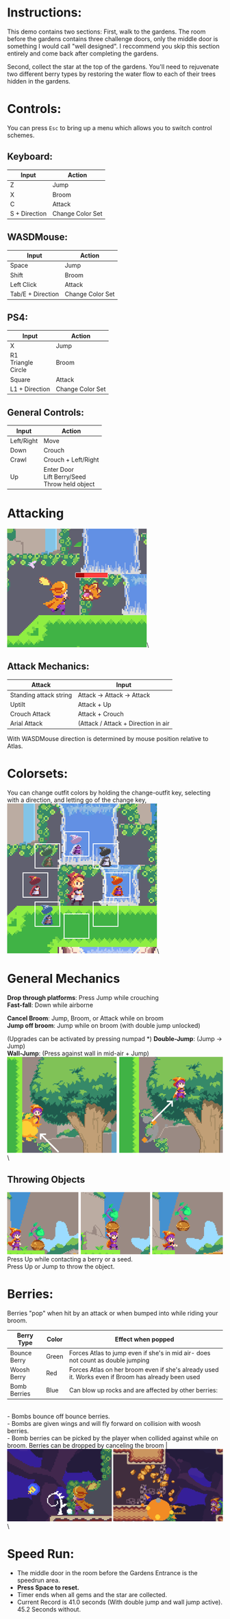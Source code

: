 # Instructions:

This demo contains two sections:
First, walk to the gardens. The room before the gardens contains three challenge doors, only the middle door is something I would call "well designed". I reccommend you skip this section entirely and come back after completing the gardens.

Second, collect the star at the top of the gardens. You'll need to rejuvenate two different berry types by restoring the water flow to each of their trees hidden in the gardens.

# Controls:

You can press `Esc` to bring up a menu which allows you to switch control schemes.

## Keyboard:
| Input | Action |
| ----- | ----- |
| Z | Jump |
| X | Broom |
| C | Attack |
| S + Direction | Change Color Set |

## WASDMouse:

| Input | Action |
| ----- | ----- |
| Space | Jump |
| Shift | Broom |
| Left Click | Attack |
| Tab/E + Direction | Change Color Set |

## PS4:

| Input | Action |
| ----- | ----- |
| X | Jump |
| R1 <br/> Triangle <br/> Circle | Broom |
| Square | Attack |
| L1 + Direction | Change Color Set |

## General Controls:

| Input | Action |
| ----- | ----- |
| Left/Right | Move |
| Down | Crouch |
| Crawl | Crouch + Left/Right|
| Up | Enter Door <br/> Lift Berry/Seed <br/> Throw held object |

# Attacking

![Screenshot](images/attack.png)\

## Attack Mechanics:
| Attack | Input|
| --- | --- |
| Standing attack string | Attack -> Attack -> Attack |
| Uptilt | Attack + Up |
| Crouch Attack | Attack + Crouch |
| Arial Attack | (Attack / Attack + Direction in air |



With WASDMouse direction is determined by mouse position relative to Atlas.

# Colorsets:

You can change outfit colors by holding the change-outfit key, selecting with a direction, and letting go of the change key,<br/>
![Screenshot](images/outfits.png)\

# General Mechanics

**Drop through platforms**: Press Jump while crouching\
**Fast-fall**: Down while airborne

**Cancel Broom**: Jump, Broom, or Attack while on broom\
**Jump off broom**: Jump while on broom (with double jump unlocked)

(Upgrades can be activated by pressing numpad *)
**Double-Jump**: (Jump -> Jump)\
**Wall-Jump**: (Press against wall in mid-air + Jump)
![Screenshot](images/walljump.png)\

## Throwing Objects
![Screenshot](images/throwExample.png)\
Press Up while contacting a berry or a seed.\
Press Up or Jump to throw the object.

# Berries:
Berries "pop" when hit by an attack or when bumped into while riding your broom.

| Berry Type | Color | Effect when popped |
| --- | --- | --- |
| Bounce Berry | Green | Forces Atlas to jump even if she's in mid air- does not count as double jumping |
| Woosh Berry | Red | Forces Atlas on her broom even if she's already used it. Works even if Broom has already been used |
| Bomb Berries | Blue | Can blow up rocks and are affected by other berries:
<br />   - Bombs bounce off bounce berries.
<br />   - Bombs are given wings and will fly forward on collision with woosh berries.
<br />   - Bomb berries can be picked by the player when collided against while on broom. Berries can be dropped by canceling the broom |
![Screenshot](images/bombberry.png)\
  
# Speed Run:
- The middle door in the room before the Gardens Entrance is the speedrun area.
- **Press Space to reset.**
- Timer ends when all gems and the star are collected.
- Current Record is 41.0 seconds (With double jump and wall jump active). 45.2 Seconds without.

